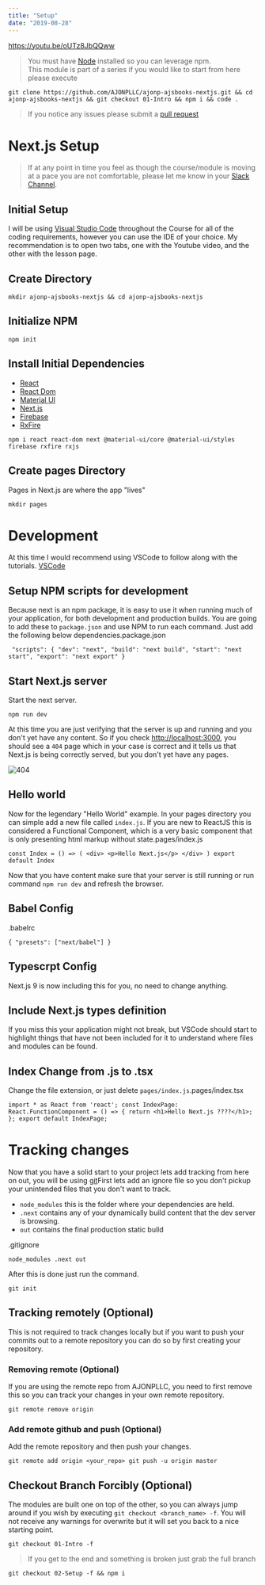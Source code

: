 ```yaml
---
title: "Setup"
date: "2019-08-28"
---
```


https://youtu.be/oUTz8JbQQww

> You must have [Node](https://nodejs.org/en/download/) installed so you can leverage npm.  
> This module is part of a series if you would like to start from here please execute

```
git clone https://github.com/AJONPLLC/ajonp-ajsbooks-nextjs.git && cd ajonp-ajsbooks-nextjs && git checkout 01-Intro && npm i && code .
```

> If you notice any issues please submit a [pull request](https://github.com/AJONPLLC/ajonp-ajsbooks-nextjs/pulls)

# Next.js Setup

> If at any point in time you feel as though the course/module is moving at a pace you are not comfortable, please let me know in your [Slack Channel](http://bit.ly/ajonp-slack-invite).

## Initial Setup[](https://codingcat.dev/courses/nextjs9/nextjs-using-materialui-and-firebase-setup#initial-setup)

I will be using [Visual Studio Code](https://code.visualstudio.com/download) throughout the Course for all of the coding requirements, however you can use the IDE of your choice. My recommendation is to open two tabs, one with the Youtube video, and the other with the lesson page.

## Create Directory[](https://codingcat.dev/courses/nextjs9/nextjs-using-materialui-and-firebase-setup#create-directory)

```
mkdir ajonp-ajsbooks-nextjs && cd ajonp-ajsbooks-nextjs 
```

## Initialize NPM[](https://codingcat.dev/courses/nextjs9/nextjs-using-materialui-and-firebase-setup#initialize-npm)

```
npm init 
```

## Install Initial Dependencies[](https://codingcat.dev/courses/nextjs9/nextjs-using-materialui-and-firebase-setup#install-initial-dependencies)

- [React](https://www.npmjs.com/package/react)
- [React Dom](https://www.npmjs.com/package/react-dom)
- [Material UI](https://www.npmjs.com/package/@material-ui/core)
- [Next.js](https://www.npmjs.com/package/next)
- [Firebase](https://www.npmjs.com/package/firebase)
- [RxFire](https://www.npmjs.com/package/rxfire)

```
npm i react react-dom next @material-ui/core @material-ui/styles firebase rxfire rxjs 
```

## Create pages Directory[](https://codingcat.dev/courses/nextjs9/nextjs-using-materialui-and-firebase-setup#create-pages-directory)

Pages in Next.js are where the app "lives"

```
mkdir pages 
```

# Development

At this time I would recommend using VSCode to follow along with the tutorials. [VSCode](https://code.visualstudio.com/download)

## Setup NPM scripts for development[](https://codingcat.dev/courses/nextjs9/nextjs-using-materialui-and-firebase-setup#setup-npm-scripts-for-development)

Because next is an npm package, it is easy to use it when running much of your application, for both development and production builds. You are going to add these to `package.json` and use NPM to run each command. Just add the following below dependencies.package.json

```
 "scripts": { "dev": "next", "build": "next build", "start": "next start", "export": "next export" } 
```

## Start Next.js server[](https://codingcat.dev/courses/nextjs9/nextjs-using-materialui-and-firebase-setup#start-nextjs-server)

Start the next server.

```
npm run dev 
```

At this time you are just verifying that the server is up and running and you don't yet have any content. So if you check [http://localhost:3000](http://localhost:3000/), you should see a `404` page which in your case is correct and it tells us that Next.js is being correctly served, but you don't yet have any pages.

![404](https://res.cloudinary.com/ajonp/image/upload/f_auto,q_auto/ajonp-ajonp-com/svi7pymfttwcheopwtqi.png)

## Hello world[](https://codingcat.dev/courses/nextjs9/nextjs-using-materialui-and-firebase-setup#hello-world)

Now for the legendary "Hello World" example. In your pages directory you can simple add a new file called `index.js`. If you are new to ReactJS this is considered a Functional Component, which is a very basic component that is only presenting html markup without state.pages/index.js

```
const Index = () => ( <div> <p>Hello Next.js</p> </div> ) export default Index 
```

Now that you have content make sure that your server is still running or run command `npm run dev` and refresh the browser.

## Babel Config[](https://codingcat.dev/courses/nextjs9/nextjs-using-materialui-and-firebase-setup#babel-config)

.babelrc

```
{ "presets": ["next/babel"] } 
```

## Typescrpt Config[](https://codingcat.dev/courses/nextjs9/nextjs-using-materialui-and-firebase-setup#typescrpt-config)

Next.js 9 is now including this for you, no need to change anything.

## Include Next.js types definition[](https://codingcat.dev/courses/nextjs9/nextjs-using-materialui-and-firebase-setup#include-nextjs-types-definition)

If you miss this your application might not break, but VSCode should start to highlight things that have not been included for it to understand where files and modules can be found.

## Index Change from .js to .tsx[](https://codingcat.dev/courses/nextjs9/nextjs-using-materialui-and-firebase-setup#index-change-from-js-to-tsx)

Change the file extension, or just delete `pages/index.js`.pages/index.tsx

```
import * as React from 'react'; const IndexPage: React.FunctionComponent = () => { return <h1>Hello Next.js ????</h1>; }; export default IndexPage; 
```

# Tracking changes

Now that you have a solid start to your project lets add tracking from here on out, you will be using [git](https://git-scm.com/)First lets add an ignore file so you don't pickup your unintended files that you don't want to track.

- `node_modules` this is the folder where your dependencies are held.
- `.next` contains any of your dynamically build content that the dev server is browsing.
- `out` contains the final production static build

.gitignore

```
node_modules .next out 
```

After this is done just run the command.

```
git init 
```

## Tracking remotely (Optional)[](https://codingcat.dev/courses/nextjs9/nextjs-using-materialui-and-firebase-setup#tracking-remotely-optional)

This is not required to track changes locally but if you want to push your commits out to a remote repository you can do so by first creating your repository.

### Removing remote (Optional)[](https://codingcat.dev/courses/nextjs9/nextjs-using-materialui-and-firebase-setup#removing-remote-optional)

If you are using the remote repo from AJONPLLC, you need to first remove this so you can track your changes in your own remote repository.

```
git remote remove origin 
```

### Add remote github and push (Optional)[](https://codingcat.dev/courses/nextjs9/nextjs-using-materialui-and-firebase-setup#add-remote-github-and-push-optional)

Add the remote repository and then push your changes.

```
git remote add origin <your_repo> git push -u origin master 
```

## Checkout Branch Forcibly (Optional)[](https://codingcat.dev/courses/nextjs9/nextjs-using-materialui-and-firebase-setup#checkout-branch-forcibly-optional)

The modules are built one on top of the other, so you can always jump around if you wish by executing `git checkout <branch_name> -f`. You will not receive any warnings for overwrite but it will set you back to a nice starting point.

```
git checkout 01-Intro -f 
```

> If you get to the end and something is broken just grab the full branch

```
git checkout 02-Setup -f && npm i
```
